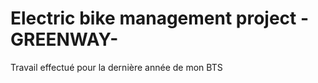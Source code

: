 # Electric bike management project - GREENWAY- #
Travail effectué pour la dernière année de mon BTS
